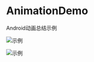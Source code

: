 # AnimationDemo
Android动画总结示例

![示例](https://github.com/liuqiangit/AnimationDemo/tree/master/gif/demo.gif)

![示例](https://github.com/liuqiangit/AnimationDemo/tree/master/gif/taiyang.gif)

